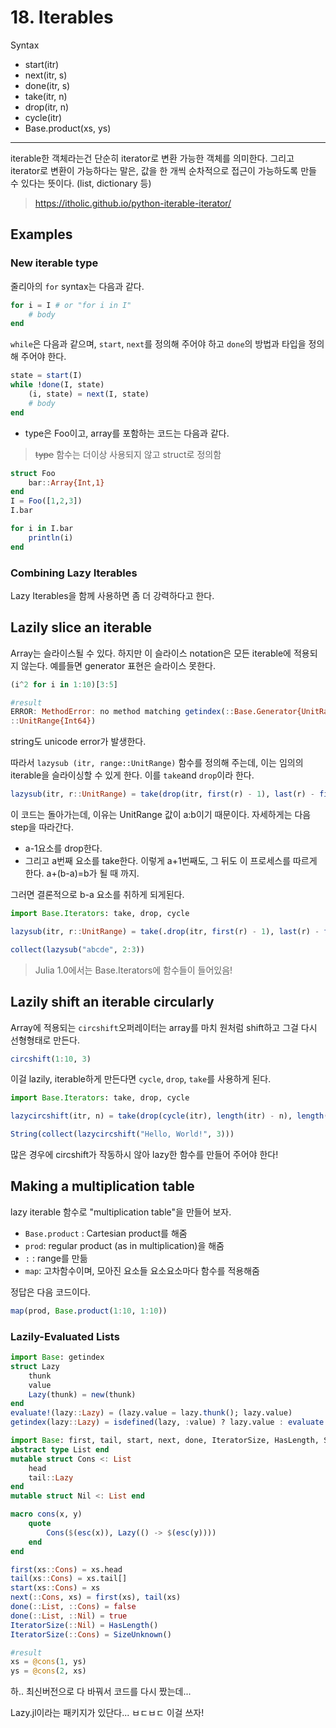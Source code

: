 # 18. Iterables

Syntax
- start(itr)
- next(itr, s)
- done(itr, s)
- take(itr, n)
- drop(itr, n)
- cycle(itr)
- Base.product(xs, ys)
---

iterable한 객체라는건 단순히 iterator로 변환 가능한 객체를 의미한다.
그리고 iterator로 변환이 가능하다는 말은, 값을 한 개씩 순차적으로 접근이 가능하도록 만들 수 있다는 뜻이다. (list, dictionary 등)
>https://itholic.github.io/python-iterable-iterator/



## Examples
### New iterable type
줄리아의 ```for``` syntax는 다음과 같다.
```julia
for i = I # or "for i in I"
    # body
end
```
```while```은 다음과 같으며, ```start```, ```next```를 정의해 주어야 하고 ```done```의 방법과 타입을 정의 해 주어야 한다.
```julia
state = start(I)
while !done(I, state)
    (i, state) = next(I, state)
    # body
end
```
- type은 Foo이고, array를 포함하는 코드는 다음과 같다.
> ~~type~~ 함수는 더이상 사용되지 않고 struct로 정의함

```julia
struct Foo
    bar::Array{Int,1}
end
I = Foo([1,2,3])
I.bar

for i in I.bar
    println(i)
end
```

### Combining Lazy Iterables
Lazy Iterables을 함께 사용하면 좀 더 강력하다고 한다.

## Lazily slice an iterable

Array는 슬라이스될 수 있다. 하지만 이 슬라이스 notation은 모든 iterable에 적용되지 않는다. 예를들면 generator 표현은 슬라이스 못한다.
```julia
(i^2 for i in 1:10)[3:5]

#result
ERROR: MethodError: no method matching getindex(::Base.Generator{UnitRange{Int64},##1#2},
::UnitRange{Int64})
```
string도 unicode error가 발생한다.

따라서 ```lazysub (itr, range::UnitRange)``` 함수를 정의해 주는데, 이는 임의의 iterable을 슬라이싱할 수 있게 한다.
이를 ```take```and ```drop```이라 한다.
```julia
lazysub(itr, r::UnitRange) = take(drop(itr, first(r) - 1), last(r) - first(r) + 1)
```
이 코드는 돌아가는데, 이유는 UnitRange 값이 a:b이기 때문이다. 자세하게는 다음 step을 따라간다.
- a-1요소를 drop한다.
- 그리고 a번째 요소를 take한다. 이렇게 a+1번째도, 그 뒤도 이 프로세스를 따르게 한다. a+(b-a)=b가 될 때 까지.

그러면 결론적으로 b-a 요소를 취하게 되게된다.

```julia
import Base.Iterators: take, drop, cycle

lazysub(itr, r::UnitRange) = take(.drop(itr, first(r) - 1), last(r) - first(r) + 1)

collect(lazysub("abcde", 2:3))
```
>Julia 1.0에서는 Base.Iterators에 함수들이 들어있음! 

## Lazily shift an iterable circularly
Array에 적용되는 ```circshift```오퍼레이터는 array를 마치 원처럼 shift하고 그걸 다시 선형형태로 만든다. 
```julia
circshift(1:10, 3)
```
이걸 lazily, iterable하게 만든다면 ```cycle```, ```drop```, ```take```를 사용하게 된다.

```julia
import Base.Iterators: take, drop, cycle

lazycircshift(itr, n) = take(drop(cycle(itr), length(itr) - n), length(itr))

String(collect(lazycircshift("Hello, World!", 3)))
```
많은 경우에 circshift가 작동하시 않아 lazy한 함수를 만들어 주어야 한다!

## Making a multiplication table
lazy iterable 함수로 "multiplication table"을 만들어 보자.

- ```Base.product``` : Cartesian product를 해줌
- ```prod```: regular product (as in multiplication)을 해줌
- ```:``` : range를 만듦
- ```map```: 고차함수이며, 모아진 요소들 요소요소마다 함수를 적용해줌

정답은 다음 코드이다.
```julia
map(prod, Base.product(1:10, 1:10))
```

### Lazily-Evaluated Lists

```julia
import Base: getindex
struct Lazy
    thunk
    value
    Lazy(thunk) = new(thunk)    
end 
evaluate!(lazy::Lazy) = (lazy.value = lazy.thunk(); lazy.value)
getindex(lazy::Lazy) = isdefined(lazy, :value) ? lazy.value : evaluate!(lazy)

import Base: first, tail, start, next, done, IteratorSize, HasLength, SizeUnknown
abstract type List end
mutable struct Cons <: List
    head
    tail::Lazy
end 
mutable struct Nil <: List end

macro cons(x, y)
    quote
        Cons($(esc(x)), Lazy(() -> $(esc(y))))
    end
end

first(xs::Cons) = xs.head
tail(xs::Cons) = xs.tail[]
start(xs::Cons) = xs
next(::Cons, xs) = first(xs), tail(xs)
done(::List, ::Cons) = false
done(::List, ::Nil) = true
IteratorSize(::Nil) = HasLength()
IteratorSize(::Cons) = SizeUnknown()

#result
xs = @cons(1, ys)
ys = @cons(2, xs)
```

하.. 최신버전으로 다 바꿔서 코드를 다시 짰는데...

Lazy.jl이라는 패키지가 있단다... ㅂㄷㅂㄷ 이걸 쓰자!

